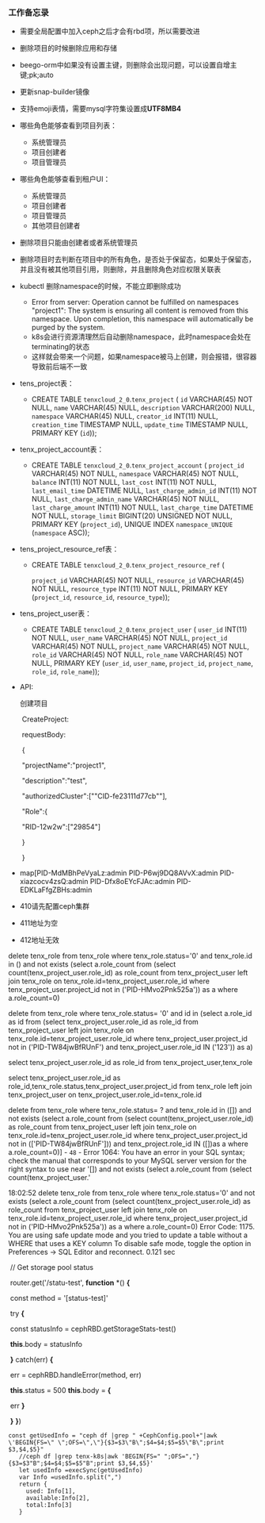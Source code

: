  ### 工作备忘录

- 需要全局配置中加入ceph之后才会有rbd项，所以需要改进
- 删除项目的时候删除应用和存储
- beego-orm中如果没有设置主键，则删除会出现问题，可以设置自增主键;pk;auto
- 更新snap-builder镜像
- 支持emoji表情，需要mysql字符集设置成**UTF8MB4**
- 哪些角色能够查看到项目列表：
  - 系统管理员
  - 项目创建者
  - 项目管理员
- 哪些角色能够查看到租户UI：
  - 系统管理员
  - 项目创建者
  - 项目管理员
  - 其他项目创建者
- 删除项目只能由创建者或者系统管理员
- 删除项目时去判断在项目中的所有角色，是否处于保留态，如果处于保留态，并且没有被其他项目引用，则删除，并且删除角色对应权限关联表



- kubectl 删除namespace的时候，不能立即删除成功

  - Error from server: Operation cannot be fulfilled on namespaces "project1": The system is ensuring all content is removed from this namespace.  Upon completion, this namespace will automatically be purged by the system.
  - k8s会进行资源清理然后自动删除namespace，此时namespace会处在terminating的状态
  - 这样就会带来一个问题，如果namespace被马上创建，则会报错，很容器导致前后端不一致

- tens_project表：

  - CREATE TABLE `tenxcloud_2_0`.`tenx_project` (
      `id` VARCHAR(45) NOT NULL,
      `name` VARCHAR(45) NULL,
      `description` VARCHAR(200) NULL,
      `namespace` VARCHAR(45) NULL,
      `creator_id` INT(11) NULL,
      `creation_time` TIMESTAMP NULL,
      `update_time` TIMESTAMP NULL,
      PRIMARY KEY (`id`));

- tenx_project_account表：

  - CREATE TABLE `tenxcloud_2_0`.`tenx_project_account` (
      `project_id` VARCHAR(45) NOT NULL,
      `namespace` VARCHAR(45) NOT NULL,
      `balance` INT(11) NOT NULL,
      `last_cost` INT(11) NOT NULL,
      `last_email_time` DATETIME NULL,
      `last_charge_admin_id` INT(11) NOT NULL,
      `last_charge_admin_name` VARCHAR(45) NOT NULL,
      `last_charge_amount` INT(11) NOT NULL,
      `last_charge_time` DATETIME NOT NULL,
      `storage_limit` BIGINT(20) UNSIGNED NOT NULL,
      PRIMARY KEY (`project_id`),
      UNIQUE INDEX `namespace_UNIQUE` (`namespace` ASC));

- tens_project_resource_ref表：

  - CREATE TABLE `tenxcloud_2_0`.`tenx_project_resource_ref` (

      `project_id` VARCHAR(45) NOT NULL,
      `resource_id` VARCHAR(45) NOT NULL,
      `resource_type` INT(11) NOT NULL,
      PRIMARY KEY (`project_id`, `resource_id`, `resource_type`));

- tens_project_user表：

  - CREATE TABLE `tenxcloud_2_0`.`tenx_project_user` (
      `user_id` INT(11) NOT NULL,
      `user_name` VARCHAR(45) NOT NULL,
      `project_id` VARCHAR(45) NOT NULL,
      `project_name` VARCHAR(45) NOT NULL,
      `role_id` VARCHAR(45) NOT NULL,
      `role_name` VARCHAR(45) NOT NULL,
      PRIMARY KEY (`user_id`, `user_name`, `project_id`, `project_name`, `role_id`, `role_name`));

- API:

  创建项目

  ​	CreateProject:

  ​		requestBody:

  ​		{	

  ​			"projectName":"project1",

  ​			"description":"test",

  ​			"authorizedCluster":[""CID-fe23111d77cb""],

  ​			"Role":{

  ​				"RID-12w2w":["29854"]

  ​				}

  ​		}

- map[PID-MdMBhPeVyaLz:admin PID-P6wj9DQ8AVvX:admin PID-xiazcocv4zsQ:admin PID-Dfx8oEYcFJAc:admin PID-EDKLaFfgZBHs:admin

- 410请先配置ceph集群

- 411地址为空

- 412地址无效

delete tenx_role  from tenx_role where tenx_role.status='0'  and tenx_role.id in ()  and  not exists (select  a.role_count from (select count(tenx_project_user.role_id) as role_count  from tenx_project_user left join tenx_role on tenx_role.id=tenx_project_user.role_id where tenx_project_user.project_id not in ('PID-HMvo2Pnk525a')) as a where a.role_count=0)



delete from tenx_role where tenx_role.status= '0' and id  in (select  a.role_id as id from (select tenx_project_user.role_id as role_id  from tenx_project_user left join tenx_role on tenx_role.id=tenx_project_user.role_id where tenx_project_user.project_id not in ('PID-TW84jwBfRUnF') and tenx_project_user.role_id IN ('123')) as a)

select tenx_project_user.role_id as role_id  from tenx_project_user,tenx_role

select tenx_project_user.role_id as role_id,tenx_role.status,tenx_project_user.project_id from tenx_role  left join tenx_project_user on tenx_project_user.role_id=tenx_role.id  

delete from tenx_role where tenx_role.status= ? and tenx_role.id in ([])  and  not exists (select  a.role_count from (select count(tenx_project_user.role_id) as role_count  from tenx_project_user left join tenx_role on tenx_role.id=tenx_project_user.role_id where tenx_project_user.project_id not in (['PID-TW84jwBfRUnF'])) and tenx_project.role_id IN ([])as a where a.role_count=0)] - `48` - Error 1064: You have an error in your SQL syntax; check the manual that corresponds to your MySQL server version for the right syntax to use near '[])  and  not exists (select  a.role_count from (select count(tenx_project_user.'



18:02:52	delete tenx_role  from tenx_role where tenx_role.status='0'  and  not exists (select  a.role_count from (select count(tenx_project_user.role_id) as role_count  from tenx_project_user left join tenx_role on tenx_role.id=tenx_project_user.role_id where tenx_project_user.project_id not in ('PID-HMvo2Pnk525a')) as a where a.role_count=0)	Error Code: 1175. You are using safe update mode and you tried to update a table without a WHERE that uses a KEY column To disable safe mode, toggle the option in Preferences -> SQL Editor and reconnect.	0.121 sec

​        // Get storage pool status

​        router.get('/statu-test', **function** *() **{**

​                const method = '[status-test]'

​                try **{**

​                        const statusInfo = cephRBD.getStorageStats-test()

​                        **this**.body = statusInfo

​                **}** catch(err) **{**

​                        err = cephRBD.handleError(method, err)

​                        **this**.status = 500                                                                                                                                               **this**.body = **{**

​                                err                                                                                                                                                             **}**

​                        **}**                                                                                                                                                       **}**)





```
const getUsedInfo = "ceph df |grep " +CephConfig.pool+"|awk \'BEGIN{FS=\" \";OFS=\",\"}{$3=$3\"B\";$4=$4;$5=$5\"B\";print $3,$4,$5}"
   //ceph df |grep tenx-k8s|awk 'BEGIN{FS=" ";OFS=","}{$3=$3"B";$4=$4;$5=$5"B";print $3,$4,$5}'
   let usedInfo =execSync(getUsedInfo)
   var Info =usedInfo.split(",")
   return {
     used: Info[1],
     available:Info[2],
     total:Info[3]
   }
```

